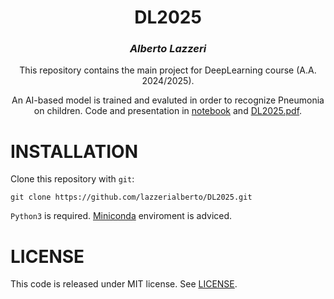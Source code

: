 <div align="center">

# DL2025
### *Alberto Lazzeri*

This repository contains the main project for DeepLearning course (A.A. 2024/2025).

An AI-based model is trained and evaluted in order to recognize Pneumonia on children. Code and presentation in [notebook](./project.ipynb) and [DL2025.pdf](./DL2025.pdf).

</div>

# INSTALLATION
Clone this repository with `git`:

```shell
git clone https://github.com/lazzerialberto/DL2025.git
```

`Python3` is required. [Miniconda](https://www.anaconda.com/docs/getting-started/miniconda/install) enviroment is adviced.

# LICENSE
This code is released under MIT license. See [LICENSE](./LICENSE).